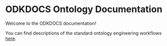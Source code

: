 # ODKDOCS Ontology Documentation

[//]: # "This file is meant to be edited by the ontology maintainer."

Welcome to the ODKDOCS documentation!

You can find descriptions of the standard ontology engineering workflows [here](odk-workflows/index.md).
